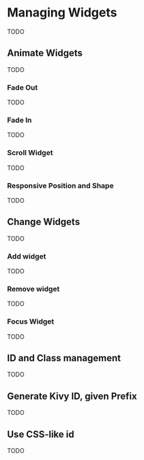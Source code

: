 # Managing Widgets
TODO
## Animate Widgets
TODO
### Fade Out
TODO
### Fade In
TODO
### Scroll Widget
TODO
### Responsive Position and Shape
TODO
## Change Widgets
TODO
### Add widget
TODO
### Remove widget
TODO
### Focus Widget
TODO
## ID and Class management
TODO
## Generate Kivy ID, given Prefix
TODO
## Use CSS-like id
TODO